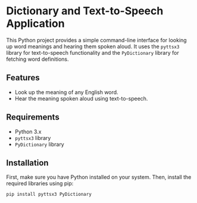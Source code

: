# Dictionary and Text-to-Speech Application

This Python project provides a simple command-line interface for looking up word meanings and hearing them spoken aloud. It uses the `pyttsx3` library for text-to-speech functionality and the `PyDictionary` library for fetching word definitions.

## Features

- Look up the meaning of any English word.
- Hear the meaning spoken aloud using text-to-speech.

## Requirements

- Python 3.x
- `pyttsx3` library
- `PyDictionary` library

## Installation

First, make sure you have Python installed on your system. Then, install the required libraries using pip:

```bash
pip install pyttsx3 PyDictionary

